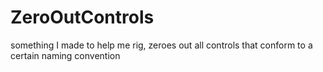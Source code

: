 # ZeroOutControls
something I made to help me rig, zeroes out all controls that conform to a certain naming convention
